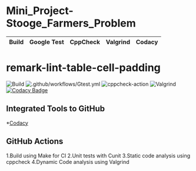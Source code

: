 # Mini_Project-Stooge_Farmers_Problem

|Build|Google Test|CppCheck|Valgrind|Codacy|
|:--:|:--:|:--:|:--:|:--:|
# remark-lint-table-cell-padding
![Build](https://github.com/99002457/Mini_Project-Stooge_Farmers_Problem/workflows/Build/badge.svg)
![.github/workflows/Gtest.yml](https://github.com/99002457/Mini_Project-Stooge_Farmers_Problem/workflows/.github/workflows/Gtest.yml/badge.svg) 
![cppcheck-action](https://github.com/99002457/Mini_Project-Stooge_Farmers_Problem/workflows/cppcheck-action/badge.svg) 
![Valgrind](https://github.com/99002457/Mini_Project-Stooge_Farmers_Problem/workflows/Valgrind/badge.svg)
[![Codacy Badge](https://api.codacy.com/project/badge/Grade/e5c3250fd57349399d661cab9ee777d8)](https://app.codacy.com/gh/99002457/Mini_Project-Stooge_Farmers_Problem?utm_source=github.com&utm_medium=referral&utm_content=99002457/Mini_Project-Stooge_Farmers_Problem&utm_campaign=Badge_Grade)

## Integrated Tools to GitHub
*[Codacy](https://www.codacy.com/)

## GitHub Actions
1.Build using Make for CI
2.Unit tests with Cunit
3.Static code analysis using cppcheck
4.Dynamic Code analysis using Valgrind
